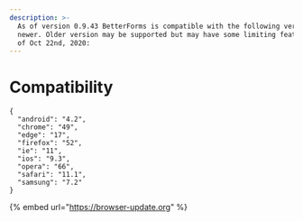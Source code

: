 ```yaml
---
description: >-
  As of version 0.9.43 BetterForms is compatible with the following versions or
  newer. Older version may be supported but may have some limiting features as
  of Oct 22nd, 2020:
---
```


# Compatibility

```text
{
  "android": "4.2",
  "chrome": "49",
  "edge": "17",
  "firefox": "52",
  "ie": "11",
  "ios": "9.3",
  "opera": "66",
  "safari": "11.1",
  "samsung": "7.2"
}

```

{% embed url="https://browser-update.org" %}



